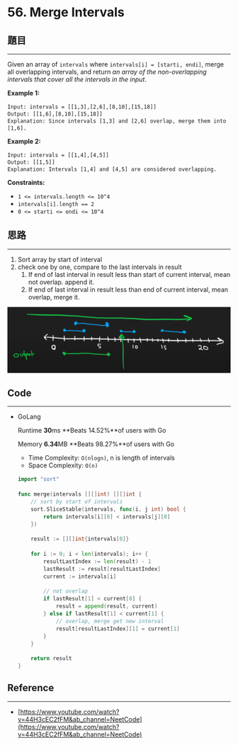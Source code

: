 # 56. Merge Intervals

## 題目

---

Given an array of `intervals` where `intervals[i] = [starti, endi]`, merge all overlapping intervals, and return *an array of the non-overlapping intervals that cover all the intervals in the input*.

**Example 1:**

```
Input: intervals = [[1,3],[2,6],[8,10],[15,18]]
Output: [[1,6],[8,10],[15,18]]
Explanation: Since intervals [1,3] and [2,6] overlap, merge them into [1,6].

```

**Example 2:**

```
Input: intervals = [[1,4],[4,5]]
Output: [[1,5]]
Explanation: Intervals [1,4] and [4,5] are considered overlapping.

```

**Constraints:**

- `1 <= intervals.length <= 10^4`
- `intervals[i].length == 2`
- `0 <= starti <= endi <= 10^4`

## 思路

---

1. Sort array by start of interval
2. check one by one, compare to the last intervals in result
    1. If end of  last interval in result  less than start of current interval, mean not overlap. append it.
    2. If end of last interval in result less than end of current interval, mean overlap, merge it.

![00](../Images/56.Merge-Intervals/00.png)

## Code

---

- GoLang
    
    Runtime **30**ms **Beats 14.52%**of users with Go
    
    Memory **6.34**MB **Beats 98.27%**of users with Go
    
    - Time Complexity: `O(nlogn)`, n is length of intervals
    - Space Complexity: `O(n)`
    
    ```go
    import "sort"
    
    func merge(intervals [][]int) [][]int {
        // sort by start of intervals
        sort.SliceStable(intervals, func(i, j int) bool {
            return intervals[i][0] < intervals[j][0]
        })
    
        result := [][]int{intervals[0]}
    
        for i := 0; i < len(intervals); i++ {
            resultLastIndex := len(result) - 1
            lastResult := result[resultLastIndex]
            current := intervals[i]
    
            // not overlap
            if lastResult[1] < current[0] {
                result = append(result, current)
            } else if lastResult[1] < current[1] {
                // overlap, merge get new interval
                result[resultLastIndex][1] = current[1]
            }
        }
    
        return result
    }
    ```
    

## Reference

---

- [https://www.youtube.com/watch?v=44H3cEC2fFM&ab_channel=NeetCode](https://www.youtube.com/watch?v=44H3cEC2fFM&ab_channel=NeetCode)